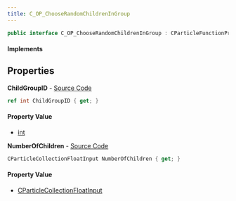 ```yaml
---
title: C_OP_ChooseRandomChildrenInGroup
---
```


```csharp
public interface C_OP_ChooseRandomChildrenInGroup : CParticleFunctionPreEmission, CParticleFunctionOperator, CParticleFunction, ISchemaClass<CParticleFunction>, ISchemaClass<CParticleFunctionOperator>, ISchemaClass<CParticleFunctionPreEmission>, ISchemaClass<C_OP_ChooseRandomChildrenInGroup>, ISchemaField, ISchemaClass, INativeHandle
```

#### Implements

## Properties

**ChildGroupID** - [Source Code](https://github.com/swiftly-solution/swiftlys2/blob/main/managed/src/SwiftlyS2.Generated/Schemas/Interfaces/C_OP_ChooseRandomChildrenInGroup.cs#L16)

```csharp
ref int ChildGroupID { get; }
```

#### Property Value

- [int](https://learn.microsoft.com/dotnet/api/system.int32)

**NumberOfChildren** - [Source Code](https://github.com/swiftly-solution/swiftlys2/blob/main/managed/src/SwiftlyS2.Generated/Schemas/Interfaces/C_OP_ChooseRandomChildrenInGroup.cs#L18)

```csharp
CParticleCollectionFloatInput NumberOfChildren { get; }
```

#### Property Value

- [CParticleCollectionFloatInput](/docs/api/shared/schemadefinitions/cparticlecollectionfloatinput)


